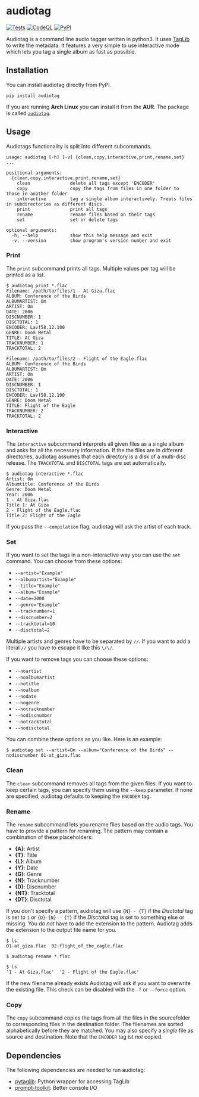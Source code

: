 # audiotag
[![Tests](https://github.com/Popkornium18/audiotag/actions/workflows/tests.yml/badge.svg)](https://github.com/Popkornium18/audiotag/actions/workflows/tests.yml)
[![CodeQL](https://github.com/Popkornium18/audiotag/actions/workflows/codeql-analysis.yml/badge.svg)](https://github.com/Popkornium18/audiotag/actions/workflows/codeql-analysis.yml)
[![PyPI](https://github.com/Popkornium18/audiotag/actions/workflows/python-publish.yml/badge.svg)](https://github.com/Popkornium18/audiotag/actions/workflows/python-publish.yml)

Audiotag is a command line audio tagger written in python3.
It uses [TagLib](http://taglib.org/) to write the metadata.
It features a very simple to use interactive mode which lets you tag a single album as fast as possible.

## Installation

You can install audiotag directly from PyPI.

```
pip install audiotag
```

If you are running **Arch Linux** you can install it from the **AUR**. The package is called [`audiotag`](https://aur.archlinux.org/packages/audiotag/).

## Usage

Audiotags functionality is split into different subcommands.

```
usage: audiotag [-h] [-v] {clean,copy,interactive,print,rename,set} ...

positional arguments:
  {clean,copy,interactive,print,rename,set}
    clean               delete all tags except 'ENCODER'
    copy                copy the tags from files in one folder to those in another folder
    interactive         tag a single album interactively. Treats files in subdirectories as different discs.
    print               print all tags
    rename              rename files based on their tags
    set                 set or delete tags

optional arguments:
  -h, --help            show this help message and exit
  -v, --version         show program's version number and exit
```

### Print

The `print` subcommand prints all tags.
Multiple values per tag will be printed as a list.

```
$ audiotag print *.flac
Filename: /path/to/files/1 - At Giza.flac
ALBUM: Conference of the Birds
ALBUMARTIST: Om
ARTIST: Om
DATE: 2006
DISCNUMBER: 1
DISCTOTAL: 1
ENCODER: Lavf58.12.100
GENRE: Doom Metal
TITLE: At Giza
TRACKNUMBER: 1
TRACKTOTAL: 2

Filename: /path/to/files/2 - Flight of the Eagle.flac
ALBUM: Conference of the Birds
ALBUMARTIST: Om
ARTIST: Om
DATE: 2006
DISCNUMBER: 1
DISCTOTAL: 1
ENCODER: Lavf58.12.100
GENRE: Doom Metal
TITLE: Flight of the Eagle
TRACKNUMBER: 2
TRACKTOTAL: 2
```

### Interactive

The `interactive` subcommand interprets all given files as a single album and asks for all the necessary information.
If the the files are in different directories, audiotag assumes that each directory is a disk of a multi-disc release.
The `TRACKTOTAL` and `DISCTOTAL` tags are set automatically.

```
$ audiotag interactive *.flac
Artist: Om
Albumtitle: Conference of the Birds
Genre: Doom Metal
Year: 2006
1 - At Giza.flac
Title 1: At Giza
2 - Flight of the Eagle.flac
Title 2: Flight of the Eagle
```

If you pass the `--compilation` flag, audiotag will ask the artist of each track.

### Set

If you want to set the tags in a non-interactive way you can use the `set` command.
You can choose from these options:

*  `--artist="Example"`
*  `--albumartist="Example"`
*  `--title="Example"`
*  `--album="Example"`
*  `--date=2000`
*  `--genre="Example"`
*  `--tracknumber=1`
*  `--discnumber=2`
*  `--tracktotal=10`
*  `--disctotal=2`

Multiple artists and genres have to be separated by `//`.
If you want to add a literal `//` you have to escape it like this `\/\/`.

If you want to remove tags you can choose these options:

*  `--noartist`
*  `--noalbumartist`
*  `--notitle`
*  `--noalbum`
*  `--nodate`
*  `--nogenre`
*  `--notracknumber`
*  `--nodiscnumber`
*  `--notracktotal`
*  `--nodisctotal`

You can combine these options as you like.
Here is an example:

```
$ audiotag set --artist=Om --album="Conference of the Birds" --nodiscnumber 01-at_giza.flac
```

### Clean

The `clean` subcommand removes all tags from the given files.
If you want to keep certain tags, you can specify them using the `--keep` parameter.
If none are specified, audiotag defaults to keeping the `ENCODER` tag.

### Rename

The `rename` subcommand lets you rename files based on the audio tags.
You have to provide a pattern for renaming.
The pattern may contain a combination of these placeholders:

* **{A}**:  Artist
* **{T}**:  Title
* **{L}**:  Album
* **{Y}**:  Date
* **{G}**:  Genre
* **{N}**:  Tracknumber
* **{D}**:  Discnumber
* **{NT}**:  Tracktotal
* **{DT}**:  Disctotal

If you don't specify a pattern, audiotag will use `{N} - {T}` if the _Disctotal_ tag is set to `1` or `{D}-{N} - {T}` if the _Disctotal_ tag is set to something else or missing.
You do _not_ have to add the extension to the pattern.
Audiotag adds the extension to the output file name for you.

```
$ ls
01-at_giza.flac  02-flight_of_the_eagle.flac

$ audiotag rename *.flac

$ ls
'1 - At Giza.flac'  '2 - Flight of the Eagle.flac'
```

If the new filename already exists Audiotag will ask if you want to overwrite the existing file. This check can be disabled with the `-f` or `--force` option.

### Copy
The `copy` subcommand copies the tags from all the files in the sourcefolder to corresponding files in the destination folder.
The filenames are sorted alphabetically before they are matched.
You may also specify a _single_ file as source and destination.
Note that the `ENCODER` tag ist _not_ copied.

## Dependencies

The following dependencies are needed to run audiotag:
* [pytaglib](https://pypi.org/project/pytaglib/): Python wrapper for accessing TagLib
* [prompt-toolkit](https://pypi.org/project/prompt-toolkit/): Better console I/O
